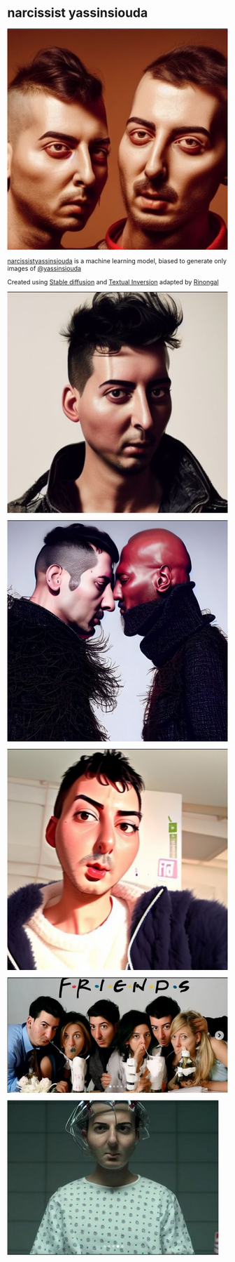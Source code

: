 # narcissist yassinsiouda

![](Pasted%20image%2020221005215651.png)


[narcissistyassinsiouda](https://www.instagram.com/narcissistyassinsiouda/) is a machine learning model, biased to generate only images of [@yassinsiouda](https://www.instagram.com/yassinsiouda/)  

Created using [Stable diffusion](https://stability.ai/) and [Textual Inversion](https://github.com/rinongal/textual_inversion) adapted by [Rinongal](https://github.com/rinongal)


![](Pasted%20image%2020221005220050.png)

![](Pasted%20image%2020221005220104.png)

![](Pasted%20image%2020221005220118.png)

![](Pasted%20image%2020221005220131.png)

![](Pasted%20image%2020221005220219.png)

